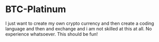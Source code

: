 # BTC-Platinum
I just want to create my own crypto currency and then create a coding language and then and exchange and i am not skilled at this at all. No experience whatsoever. This should be fun!
